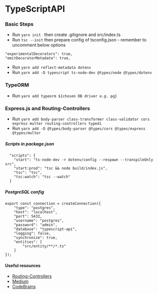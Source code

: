 # TypeScriptAPI

### Basic Steps
* Run `yarn init ` then create .gitignore and src/index.ts 
* Run `tsc --init` then prepare config of tsconfig.json - remember to uncomment below options
```
"experimentalDecorators": true,
"emitDecoratorMetadata": true,
 ```
* Run `yarn add reflect-metadata dotenv` 
* Run `yarn add -D typescript ts-node-dev @types/node @types/dotenv`

### TypeORM
* Run `yarn add typeorm ${chosen DB driver e.g. pg}`

### Express.js and Routing-Controllers
* Run `yarn add body-parser class-transformer class-validator cors express multer routing-controllers typedi`
* Run `yarn add -D @types/body-parser @types/cors @types/express @types/multer`

##### Scripts in package.json
```
  "scripts": {
    "start": "ts-node-dev -r dotenv/config --respawn --transpileOnly src",
    "start:prod": "tsc && node build/index.js",
    "tsc": "tsc",
    "tsc:watch": "tsc --watch"
  }
```
##### PostgreSQL config
```
export const connection = createConnection({
    "type": "postgres",
    "host": "localhost",
    "port": 5432,
    "username": "postgres",
    "password": "admin",
    "database": "typescript-api",
    "logging": false,
    "synchronize": true,
    "entities": [
        "src/entity/**/*.ts"
    ]
});
```

#### Useful resources
* [Routing-Controllers](https://github.com/typestack/routing-controllers)
* [Medium](https://medium.com/@d_danailov/nodejs-microservice-importing-millions-records-on-amazon-s3-typescript-and-routing-controllers-3a296c622a3f)
* [CodeBrains](https://codebrains.io/express-typescript-routing-controllers/)
